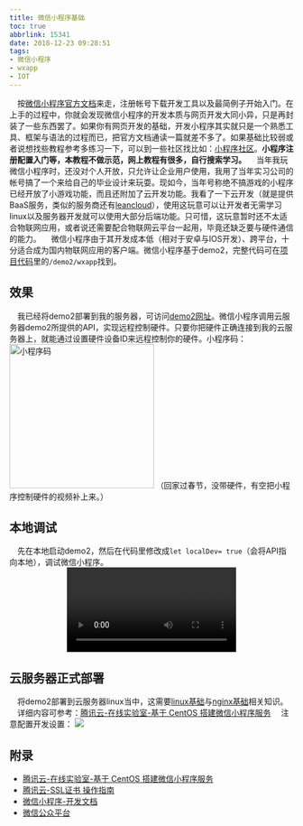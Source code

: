 ```yaml
---
title: 微信小程序基础
toc: true
abbrlink: 15341
date: 2018-12-23 09:28:51
tags:
- 微信小程序
- wxapp
- IOT
---
```


&emsp;按[微信小程序官方文档](https://developers.weixin.qq.com/miniprogram/dev/index.html)来走，注册帐号下载开发工具以及最简例子开始入门。在上手的过程中，你就会发现微信小程序的开发本质与网页开发大同小异，只是再封装了一些东西罢了。如果你有网页开发的基础，开发小程序其实就只是一个熟悉工具、框架与语法的过程而已，把官方文档通读一篇就差不多了。如果基础比较弱或者说想找些教程参考多练习一下，可以到一些社区找比如：[小程序社区](http://www.wxapp-union.com/)。__小程序注册配置入门等，本教程不做示范，网上教程有很多，自行搜索学习。__
&emsp;当年我玩微信小程序时，还没对个人开放，只允许让企业用户使用，我用了当年实习公司的帐号搞了一个来给自己的毕业设计来玩耍。现如今，当年号称绝不搞游戏的小程序已经开放了小游戏功能，而且还附加了云开发功能。我看了一下云开发（就是提供BaaS服务，类似的服务商还有[leancloud](https://leancloud.cn/)），使用这玩意可以让开发者无需学习linux以及服务器开发就可以使用大部分后端功能。只可惜，这玩意暂时还不太适合物联网应用，或者说还需要配合物联网云平台一起用，毕竟还缺乏要与硬件通信的能力。
&emsp;微信小程序由于其开发成本低（相对于安卓与IOS开发）、跨平台，十分适合成为国内物联网应用的客户端。微信小程序基于demo2，完整代码可在[项目代码](https://github.com/alwxkxk/soft-and-hard)里的`/demo2/wxapp`找到。

## 效果
&emsp;我已经将demo2部署到我的服务器，可访问[demo2网址](https://42.192.168.165:8002)。微信小程序调用云服务器demo2所提供的API，实现远程控制硬件。只要你把硬件正确连接到我的云服务器上，就能通过设置硬件设备ID来远程控制你的硬件。小程序码：
<img alt="小程序码" src="/blog_images/005BIQVbgy1fzt8h5b4jjj309k09kta6.jpg" style="width:256px;height:256px;">
（回家过春节，没带硬件，有空把小程序控制硬件的视频补上来。）


## 本地调试
&emsp;先在本地启动demo2，然后在代码里修改成`let localDev= true`（会将API指向本地），调试微信小程序。
<video class="lazy" controls data-src="https://test-1251805228.file.myqcloud.com/%E5%BE%AE%E4%BF%A1%E5%B0%8F%E7%A8%8B%E5%BA%8F-%E6%9C%AC%E5%9C%B0%E8%B0%83%E8%AF%95.mp4" controls="controls" style="max-width: 100%; display: block; margin-left: auto; margin-right: auto;">
your browser does not support the video tag
</video>

## 云服务器正式部署
&emsp;将demo2部署到云服务器linux当中，这需要[linux基础](/posts/34982)与[nginx基础](/posts/19114)相关知识。
&emsp;详细内容可参考：[腾讯云-在线实验室-基于 CentOS 搭建微信小程序服务](https://cloud.tencent.com/developer/labs/lab/10004)
&emsp;注意配置开发设置：
![](/blog_images/005BIQVbgy1fzt8cxq4koj31er0psq4p.jpg)


## 附录
- [腾讯云-在线实验室-基于 CentOS 搭建微信小程序服务](https://cloud.tencent.com/developer/labs/lab/10004)
- [腾讯云-SSL证书 操作指南](https://cloud.tencent.com/document/product/400/8422)
- [微信小程序-开发文档](https://developers.weixin.qq.com/miniprogram/dev/index.html)
- [微信公众平台](https://mp.weixin.qq.com/)